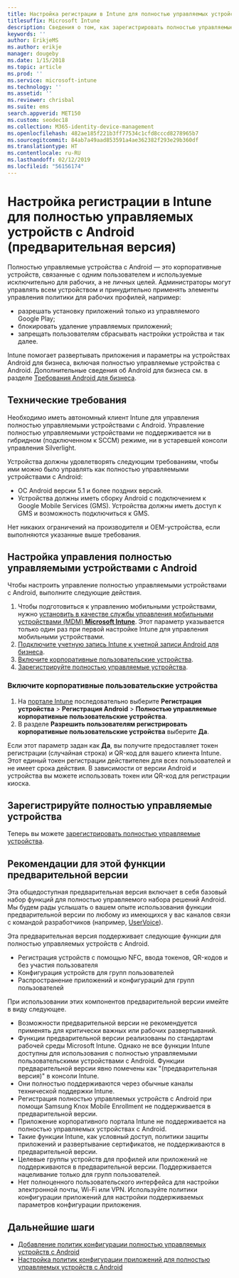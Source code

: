 ```yaml
---
title: Настройка регистрации в Intune для полностью управляемых устройств с Android
titlesuffix: Microsoft Intune
description: Сведения о том, как зарегистрировать полностью управляемые устройства Android в Intune.
keywords: ''
author: ErikjeMS
ms.author: erikje
manager: dougeby
ms.date: 1/15/2018
ms.topic: article
ms.prod: ''
ms.service: microsoft-intune
ms.technology: ''
ms.assetid: ''
ms.reviewer: chrisbal
ms.suite: ems
search.appverid: MET150
ms.custom: seodec18
ms.collection: M365-identity-device-management
ms.openlocfilehash: 482ae185f221b3ff77534c1cfd8cccd8278965b7
ms.sourcegitcommit: 84ab7a49aad853591a4ae362382f293e29b360df
ms.translationtype: HT
ms.contentlocale: ru-RU
ms.lasthandoff: 02/12/2019
ms.locfileid: "56156174"
---
```

# <a name="set-up-intune-enrollment-of-android-fully-managed-devices-preview"></a>Настройка регистрации в Intune для полностью управляемых устройств с Android (предварительная версия)

Полностью управляемые устройства с Android — это корпоративные устройств, связанные с одним пользователем и используемые исключительно для рабочих, а не личных целей. Администраторы могут управлять всем устройством и принудительно применять элементы управления политики для рабочих профилей, например:
- разрешать установку приложений только из управляемого Google Play;
- блокировать удаление управляемых приложений;
- запрещать пользователям сбрасывать настройки устройства и так далее.

Intune помогает развертывать приложения и параметры на устройствах Android для бизнеса, включая полностью управляемые устройства с Android. Дополнительные сведения об Android для бизнеса см. в разделе [Требования Android для бизнеса](https://support.google.com/work/android/answer/6174145?hl=en&ref_topic=6151012).

## <a name="technical-requirements"></a>Технические требования

Необходимо иметь автономный клиент Intune для управления полностью управляемыми устройствами с Android. Управление полностью управляемыми устройствами не поддерживается ни в гибридном (подключенном к SCCM) режиме, ни в устаревшей консоли управления Silverlight.

Устройства должны удовлетворять следующим требованиям, чтобы ими можно было управлять как полностью управляемыми устройствами с Android:

- ОС Android версии 5.1 и более поздних версий.
- Устройства должны иметь сборку Android с подключением к Google Mobile Services (GMS). Устройства должны иметь доступ к GMS и возможность подключиться к GMS.

Нет никаких ограничений на производителя и OEM-устройства, если выполняются указанные выше требования.

## <a name="set-up-android-fully-managed-device-management"></a>Настройка управления полностью управляемыми устройствами с Android

Чтобы настроить управление полностью управляемыми устройствами с Android, выполните следующие действия.

1. Чтобы подготовиться к управлению мобильными устройствами, нужно [установить в качестве службы управления мобильными устройствами (MDM) **Microsoft Intune**](mdm-authority-set.md). Этот параметр указывается только один раз при первой настройке Intune для управления мобильными устройствами.
2. [Подключите учетную запись Intune к учетной записи Android для бизнеса](connect-intune-android-enterprise.md).
3. [Включите корпоративные пользовательские устройства](#enable-corporate-owned-user-devices).
4. [Зарегистрируйте полностью управляемые устройства](#enroll-the-fully-managed-devices).

### <a name="enable-corporate-owned-user-devices"></a>Включите корпоративные пользовательские устройства

1. На [портале Intune](https://portal.azure.com) последовательно выберите **Регистрация устройства** > **Регистрация Android** > **Полностью управляемые корпоративные пользовательские устройства**.
2. В разделе **Разрешить пользователям регистрировать корпоративные пользовательские устройства** выберите **Да**.

Если этот параметр задан как **Да**, вы получите предоставляет токен регистрации (случайная строка) и QR-код для вашего клиента Intune. Этот единый токен регистрации действителен для всех пользователей и не имеет срока действия. В зависимости от версии Android и устройства вы можете использовать токен или QR-код для регистрации киоска.

## <a name="enroll-the-fully-managed-devices"></a>Зарегистрируйте полностью управляемые устройства
Теперь вы можете [зарегистрировать полностью управляемые устройства](android-dedicated-devices-fully-managed-enroll.md).

## <a name="considerations-for-this-preview-feature"></a>Рекомендации для этой функции предварительной версии
Эта общедоступная предварительная версия включает в себя базовый набор функций для полностью управляемого набора решений Android. Мы будем рады услышать о вашем опыте использования функции предварительной версии по любому из имеющихся у вас каналов связи с командой разработчиков (например, [UserVoice](https://microsoftintune.uservoice.com/forums/291681-ideas?category_id=210853)).

Эта предварительная версия поддерживает следующие функции для полностью управляемых устройств с Android.
- Регистрация устройств с помощью NFC, ввода токенов, QR-кодов и без участия пользователя
- Конфигурация устройств для групп пользователей
- Распространение приложений и конфигураций для групп пользователей


При использовании этих компонентов предварительной версии имейте в виду следующее.
- Возможности предварительной версии не рекомендуется применять для критически важных или рабочих развертываний. 
- Функции предварительной версии реализованы по стандартам рабочей среды Microsoft Intune. Однако не все функции Intune доступны для использования с полностью управляемыми пользовательскими устройствами с Android. Функции предварительной версии явно помечены как "(предварительная версия)" в консоли Intune. 
- Они полностью поддерживаются через обычные каналы технической поддержки Intune.
- Регистрация полностью управляемых устройств с Android при помощи Samsung Knox Mobile Enrollment не поддерживается в предварительной версии. 
- Приложение корпоративного портала Intune не поддерживается на полностью управляемых устройствах с Android. 
- Такие функции Intune, как условный доступ, политики защиты приложений и развертывание сертификатов, не поддерживаются в предварительной версии. 
- Целевые группы устройств для профилей или приложений не поддерживаются в предварительной версии. Поддерживается нацеливание только для групп пользователей. 
- Нет полноценного пользовательского интерфейса для настройки электронной почты, Wi-Fi или VPN. Используйте политики конфигурации приложений для настройки поддерживаемых параметров конфигурации приложения.

## <a name="next-steps"></a>Дальнейшие шаги
- [Добавление политик конфигурации полностью управляемых устройств с Android](device-restrictions-android-for-work.md#device-owner-only)
- [Настройка политик конфигурации приложений для полностью управляемых устройств с Android](app-configuration-policies-use-android.md)

